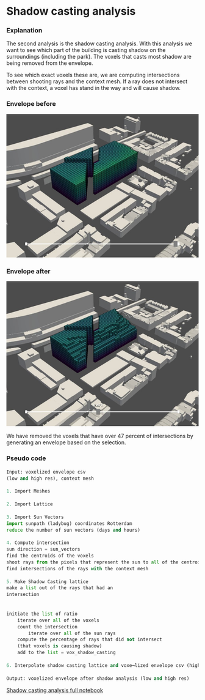 # Shadow casting analysis 
### Explanation

The second analysis is the shadow casting analysis. With this analysis we want to see which part of the building is casting shadow on the surroundings (including the park). The voxels that casts most shadow are being removed from the envelope. 

To see which exact voxels these are, we are computing intersections between shooting rays and the context mesh. If a ray does not intersect with the context, a voxel has stand in the way and will cause shadow.

### Envelope before

![Title](../../../img/shadow_before.jpg)

### Envelope after

![Title](../../../img/shadow_after.jpg)


We have removed the voxels that have over 47 percent of intersections by generating an envelope based on the selection.

### Pseudo code

``` python
Input: voxelized envelope csv 
(low and high res), context mesh 

1. Import Meshes 

2. Import Lattice 

3. Import Sun Vectors 
import sunpath (ladybug) coordinates Rotterdam 
reduce the number of sun vectors (days and hours) 

4. Compute intersection 
sun direction = sun_vectors 
find the centroids of the voxels 
shoot rays from the pixels that represent the sun to all of the centroids 
find intersections of the rays with the context mesh 

5. Make Shadow Casting lattice 
make a list out of the rays that had an 
intersection 


initiate the list of ratio 
    iterate over all of the voxels 
    count the intersection 
        iterate over all of the sun rays 
    compute the percentage of rays that did not intersect 
    (that voxels is causing shadow) 
    add to the list = vox_shadow_casting 

6. Interpolate shadow casting lattice and voxe¬lized envelope csv (high res) 

Output: voxelized envelope after shadow analysis (low and high res)


```

[Shadow casting analysis full notebook](/spatial_computing_project_template/index/scripts/shadow/)

